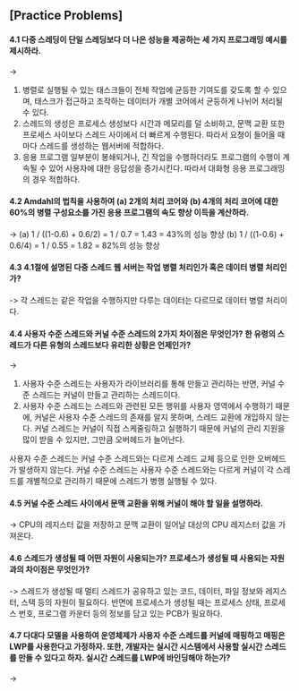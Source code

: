 ## [Practice Problems]

#### 4.1 다중 스레딩이 단일 스레딩보다 더 나은 성능을 제공하는 세 가지 프로그래밍 예시를 제시하라.
->
1. 병렬로 실행될 수 있는 태스크들이 전체 작업에 균등한 기여도를 갖도록 할 수 있으며, 태스크가 접근하고 조작하는 데이터가 개별 코어에서 균등하게 나뉘어 처리될 수 있다.
2. 스레드의 생성은 프로세스 생성보다 시간과 메모리를 덜 소비하고, 문맥 교환 또한 프로세스 사이보다 스레드 사이에서 더 빠르게 수행된다. 따라서 요청이 들어올 때마다 스레드를 생성하는 웹서버에 적합하다.
3. 응용 프로그램 일부분이 봉쇄되거나, 긴 작업을 수행하더라도 프로그램의 수행이 계속될 수 있어 사용자에 대한 응답성을 증가시킨다. 따라서 대화형 응용 프로그래밍의 경우 적합하다.

#### 4.2 Amdahl의 법칙을 사용하여 (a) 2개의 처리 코어와 (b) 4개의 처리 코어에 대한 60%의 병렬 구성요소를 가진 응용 프로그램의 속도 향상 이득을 계산하라.
->
(a) 1 / ((1-0.6) + 0.6/2) = 1 / 0.7 = 1.43 = 43%의 성능 향상
(b) 1 / ((1-0.6) + 0.6/4) = 1 / 0.55 = 1.82 = 82%의 성능 향상

#### 4.3 4.1절에 설명된 다중 스레드 웹 서버는 작업 병렬 처리인가 혹은 데이터 병렬 처리인가?
->
각 스레드는 같은 작업을 수행하지만 다루는 데이터는 다르므로 데이터 병렬 처리이다.

#### 4.4 사용자 수준 스레드와 커널 수준 스레드의 2가지 차이점은 무엇인가? 한 유령의 스레드가 다른 유형의 스레드보다 유리한 상황은 언제인가?
->
1. 사용자 수준 스레드는 사용자가 라이브러리를 통해 만들고 관리하는 반면, 커널 수준 스레드는 커널이 만들고 관리하는 스레드이다.
2. 사용자 수준 스레드는 스레드와 관련된 모든 행위를 사용자 영역에서 수행하기 때문에, 커널은 사용자 수준 스레드의 존재를 알지 못하며, 스레드 교환에 개입하지 않는다. 커널 스레드는 커널이 직접 스케줄링하고 실행하기 때문에 커널의 관리 지원을 많이 받을 수 있지만, 그만큼 오버헤드가 늘어난다.

사용자 수준 스레드는 커널 수준 스레드와는 다르게 스레드 교체 등으로 인한 오버헤드가 발생하지 않는다.
커널 수준 스레드는 사용자 수준 스레드와는 다르게 커널이 각 스레드를 개별적으로 관리하기 때문에 스레드가 병행 실행될 수 있다.

#### 4.5 커널 수준 스레드 사이에서 문맥 교환을 위해 커널이 해야 할 일을 설명하라.
->
CPU의 레지스터 값을 저장하고 문맥 교환이 일어날 대상의 CPU 레지스터 값을 가져온다.

#### 4.6 스레드가 생성될 때 어떤 자원이 사용되는가? 프로세스가 생성될 때 사용되는 자원과의 차이점은 무엇인가?
->
 스레드가 생성될 때 멀티 스레드가 공유하고 있는 코드, 데이터, 파일 정보와 레지스터, 스택 등의 자원이 필요하다. 반면에 프로세스가 생성될 때는 프로세스 상태, 프로세스 번호, 프로그램 카운터 등의 정보를 담고 있는 PCB가 필요하다.

#### 4.7 다대다 모델을 사용하여 운영체제가 사용자 수준 스레드를 커널에 매핑하고 매핑은 LWP를 사용한다고 가정하자. 또한, 개발자는 실시간 시스템에서 사용할 실시간 스레드를 만들 수 있다고 하자. 실시간 스레드를 LWP에 바인딩해야 하는가? 
-> 

